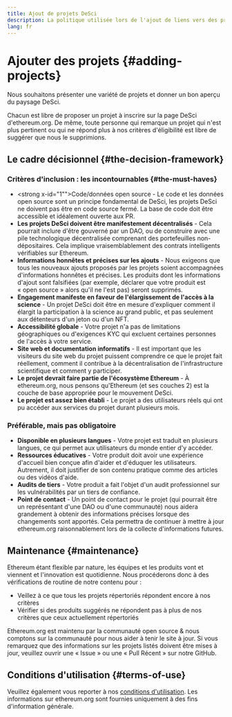 ```yaml
---
title: Ajout de projets DeSci
description: La politique utilisée lors de l'ajout de liens vers des projets sur la page DeSci d'ethereum.org
lang: fr
---
```


# Ajouter des projets {#adding-projects}

Nous souhaitons présenter une variété de projets et donner un bon aperçu du paysage DeSci.

Chacun est libre de proposer un projet à inscrire sur la page DeSci d'ethereum.org. De même, toute personne qui remarque un projet qui n'est plus pertinent ou qui ne répond plus à nos critères d'éligibilité est libre de suggérer que nous le supprimions.

## Le cadre décisionnel {#the-decision-framework}

### Critères d'inclusion : les incontournables {#the-must-haves}

- <strong x-id="1"">Code/données open source</strong> - Le code et les données open source sont un principe fondamental de DeSci, les projets DeSci ne doivent pas être en code source fermé. La base de code doit être accessible et idéalement ouverte aux PR.
- **Les projets DeSci doivent être manifestement décentralisés** - Cela pourrait inclure d'être gouverné par un DAO, ou de construire avec une pile technologique décentralisée comprenant des portefeuilles non-dépositaires. Cela implique vraisemblablement des contrats intelligents vérifiables sur Ethereum.
- **Informations honnêtes et précises sur les ajouts** - Nous exigeons que tous les nouveaux ajouts proposés par les projets soient accompagnées d'informations honnêtes et précises. Les produits dont les informations d'ajout sont falsifiées (par exemple, déclarer que votre produit est « open source » alors qu'il ne l'est pas) seront supprimés.
- **Engagement manifeste en faveur de l'élargissement de l'accès à la science** - Un projet DeSci doit être en mesure d'expliquer comment il élargit la participation à la science au grand public, et pas seulement aux détenteurs d'un jeton ou d'un NFT.
- **Accessibilité globale** - Votre projet n'a pas de limitations géographiques ou d'exigences KYC qui excluent certaines personnes de l'accès à votre service.
- **Site web et documentation informatifs** - Il est important que les visiteurs du site web du projet puissent comprendre ce que le projet fait réellement, comment il contribue à la décentralisation de l'infrastructure scientifique et comment y participer.
- **Le projet devrait faire partie de l'écosystème Ethereum** - À ethereum.org, nous pensons qu'Ethereum (et ses couches 2) est la couche de base appropriée pour le mouvement DeSci.
- **Le projet est assez bien établi** - Le projet a des utilisateurs réels qui ont pu accéder aux services du projet durant plusieurs mois.

### Préférable, mais pas obligatoire

- **Disponible en plusieurs langues** - Votre projet est traduit en plusieurs langues, ce qui permet aux utilisateurs du monde entier d'y accéder.
- **Ressources éducatives** - Votre produit doit avoir une expérience d'accueil bien conçue afin d'aider et d'éduquer les utilisateurs. Autrement, il doit justifier de son contenu pratique comme des articles ou des vidéos d'aide.
- **Audits de tiers** - Votre produit a fait l'objet d'un audit professionnel sur les vulnérabilités par un tiers de confiance.
- **Point de contact** - Un point de contact pour le projet (qui pourrait être un représentant d'une DAO ou d'une communauté) nous aidera grandement à obtenir des informations précises lorsque des changements sont apportés. Cela permettra de continuer à mettre à jour ethereum.org raisonnablement lors de la collecte d'informations futures.

## Maintenance {#maintenance}

Ethereum étant flexible par nature, les équipes et les produits vont et viennent et l'innovation est quotidienne. Nous procéderons donc à des vérifications de routine de notre contenu pour :

- Veillez à ce que tous les projets répertoriés répondent encore à nos critères
- Vérifier si des produits suggérés ne répondent pas à plus de nos critères que ceux actuellement répertoriés

Ethereum.org est maintenu par la communauté open source & nous comptons sur la communauté pour nous aider à tenir le site à jour. Si vous remarquez que des informations sur les projets listés doivent être mises à jour, veuillez ouvrir une « Issue » ou une « Pull Récent » sur notre GitHub.

## Conditions d'utilisation {#terms-of-use}

Veuillez également vous reporter à nos [conditions d'utilisation](/terms-of-use/). Les informations sur ethereum.org sont fournies uniquement à des fins d'information générale.

